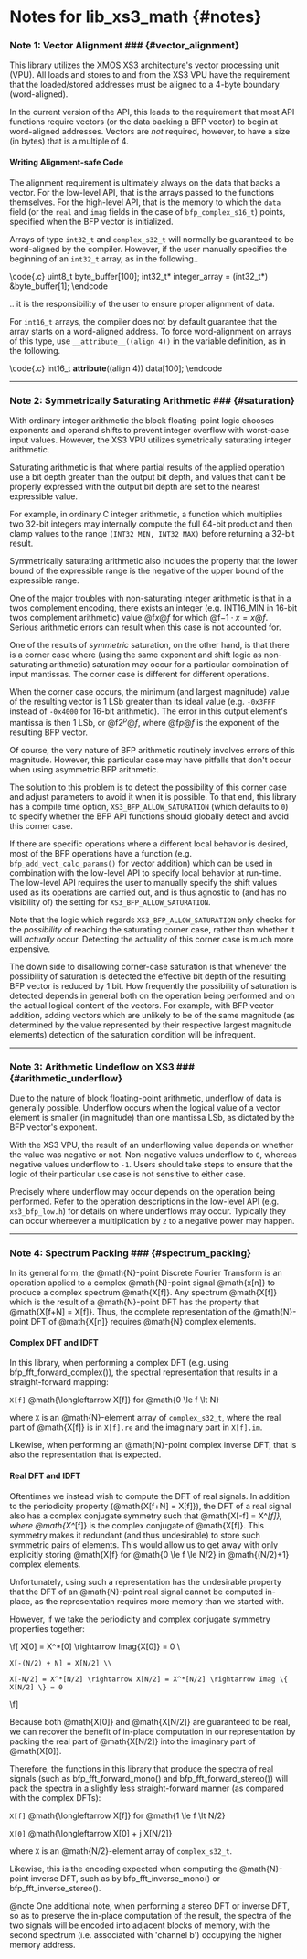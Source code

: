 
Notes for lib_xs3_math                          {#notes}
======================

### Note 1: Vector Alignment ###                {#vector_alignment}

This library utilizes the XMOS XS3 architecture's vector processing unit (VPU). All loads and stores to and from the XS3 VPU have the requirement that the loaded/stored addresses must be aligned to a 4-byte boundary (word-aligned).

In the current version of the API, this leads to the requirement that most API functions require vectors (or the data backing a BFP vector) to begin at word-aligned addresses. Vectors are *not* required, however, to have a size (in bytes) that is a multiple of 4.

#### Writing Alignment-safe Code ####

The alignment requirement is ultimately always on the data that backs a vector. For the low-level API, that is the arrays passed to the functions themselves. For the high-level API, that is the memory to which the `data` field (or the `real` and `imag` fields in the case of `bfp_complex_s16_t`) points, specified when the BFP vector is initialized.

Arrays of type `int32_t` and `complex_s32_t` will normally be guaranteed to be word-aligned by the compiler. However, if the user manually specifies the beginning of an `int32_t` array, as in the following..

\code{.c}
    uint8_t byte_buffer[100];
    int32_t* integer_array = (int32_t*) &byte_buffer[1];
\endcode

.. it is the responsibility of the user to ensure proper alignment of data.

For `int16_t` arrays, the compiler does not by default guarantee that the array starts on a word-aligned address. To
force word-alignment on arrays of this type, use `__attribute__((align 4))` in the variable definition, as in the following.

\code{.c}
    int16_t __attribute__((align 4)) data[100];
\endcode

---------
### Note 2: Symmetrically Saturating Arithmetic ###     {#saturation}

With ordinary integer arithmetic the block floating-point logic chooses exponents and operand shifts to prevent integer overflow with worst-case input values. However, the XS3 VPU utilizes symetrically saturating integer arithmetic.

Saturating arithmetic is that where partial results of the applied operation use a bit depth greater than the output bit depth, and values that can't be properly expressed with the output bit depth are set to the nearest expressible value. 

For example, in ordinary C integer arithmetic, a function which multiplies two 32-bit integers may internally compute the full 64-bit product and then clamp values to the range `(INT32_MIN, INT32_MAX)` before returning a 32-bit result.

Symmetrically saturating arithmetic also includes the property that the lower bound of the expressible range is the negative of the upper bound of the expressible range.

One of the major troubles with non-saturating integer arithmetic is that in a twos complement encoding, there exists an integer (e.g. INT16_MIN in 16-bit twos complement arithmetic) value @f$x@f$ for which  @f$-1 \cdot x = x@f$. Serious arithmetic errors can result when this case is not accounted for.

One of the results of _symmetric_ saturation, on the other hand, is that there is a corner case where (using the same exponent and shift logic as non-saturating arithmetic) saturation may occur for a particular combination of input mantissas. The corner case is different for different operations.

When the corner case occurs, the minimum (and largest magnitude) value of the resulting vector is 1 LSb greater than its ideal value (e.g. `-0x3FFF` instead of `-0x4000` for 16-bit arithmetic). The error in this output element's mantissa is then 1 LSb, or @f$2^p@f$, where @f$p@f$ is the exponent of the resulting BFP vector.

Of course, the very nature of BFP arithmetic routinely involves errors of this magnitude. However, this particular case may have pitfalls that don't occur when using asymmetric BFP arithmetic.

The solution to this problem is to detect the possibility of this corner case and adjust parameters to avoid it when it is possible. To that end, this library has a compile time option, `XS3_BFP_ALLOW_SATURATION` (which defaults to `0`) to specify whether the BFP API functions should globally detect and avoid this corner case. 

If there are specific operations where a different local behavior is desired, most of the BFP operations have a function (e.g. `bfp_add_vect_calc_params()` for vector addition) which can be used in combination with the low-level API to specify local behavior at run-time. The low-level API requires the user to manually specify the shift values used as its operations are carried out, and is thus agnostic to (and has no visibility of) the setting for `XS3_BFP_ALLOW_SATURATION`.

Note that the logic which regards `XS3_BFP_ALLOW_SATURATION` only checks for the _possibility_ of reaching the saturating corner case, rather than whether it will _actually_ occur. Detecting the actuality of this corner case is much more expensive.

The down side to disallowing corner-case saturation is that whenever the possibility of saturation is detected the effective bit depth of the resulting BFP vector is reduced by 1 bit. How frequently the possibility of saturation is detected depends in general both on the operation being performed and on the actual logical content of the vectors. For example, with BFP vector addition, adding vectors which are unlikely to be of the same magnitude (as determined by the value represented by their respective largest magnitude elements) detection of the saturation condition will be infrequent.

---------
### Note 3: Arithmetic Undeflow on XS3 ###              {#arithmetic_underflow}

Due to the nature of block floating-point arithmetic, underflow of data is generally possible. Underflow occurs when the logical value of a vector element is smaller (in magnitude) than one mantissa LSb, as dictated by the BFP vector's exponent.

With the XS3 VPU, the result of an underflowing value depends on whether the value was negative or not. Non-negative values underflow to `0`, whereas negative values underflow to `-1`. Users should take steps to ensure that the logic of their particular use case is not sensitive to either case.

Precisely where underflow may occur depends on the operation being performed. Refer to the operation descriptions in the low-level API (e.g. `xs3_bfp_low.h`) for details on where underflows may occur. Typically they can occur whereever a multiplication by `2` to a negative power may happen.

---------
### Note 4: Spectrum Packing ###              {#spectrum_packing}

In its general form, the @math{N}-point Discrete Fourier Transform is an operation applied to a complex @math{N}-point 
signal @math{x[n]} to produce a complex spectrum @math{X[f]}. Any spectrum @math{X[f]} which is the result of a 
@math{N}-point DFT has the property that @math{X[f+N] = X[f]}. Thus, the complete representation of the @math{N}-point 
DFT of @math{X[n]} requires @math{N} complex elements.

#### Complex DFT and IDFT ####

In this library, when performing a complex DFT (e.g. using bfp_fft_forward_complex()), the spectral representation that
results in a straight-forward mapping:

`X[f]` @math{\longleftarrow X[f]} for @math{0 \le f \lt N}

where `X` is an @math{N}-element array of `complex_s32_t`, where the real part of @math{X[f]} is in `X[f].re` and the imaginary part in `X[f].im`.

Likewise, when performing an @math{N}-point complex inverse DFT, that is also the representation that is expected.

#### Real DFT and IDFT ####

Oftentimes we instead wish to compute the DFT of real signals. In addition to the periodicity property 
(@math{X[f+N] = X[f]}), the DFT of a real signal also has a complex conjugate symmetry such that @math{X[-f] = X^*[f]},
where @math{X^*[f]} is the complex conjugate of @math{X[f]}. This symmetry makes it redundant (and thus undesirable) to
store such symmetric pairs of elements. This would allow us to get away with only explicitly storing @math{X[f} for 
@math{0 \le f \le N/2} in @math{(N/2)+1} complex elements.

Unfortunately, using such a representation has the undesirable property that the DFT of an @math{N}-point real signal
cannot be computed in-place, as the representation requires more memory than we started with.

However, if we take the periodicity and complex conjugate symmetry properties together:

\f[
    X[0] = X^*[0] \rightarrow Imag\{X[0]\} = 0 \\

    X[-(N/2) + N] = X[N/2] \\

    X[-N/2] = X^*[N/2] \rightarrow X[N/2] = X^*[N/2] \rightarrow Imag \{ X[N/2] \} = 0
\f]

Because both @math{X[0]} and @math{X[N/2]} are guaranteed to be real, we can recover the benefit of in-place computation
in our representation by packing the real part of @math{X[N/2]} into the imaginary part of @math{X[0]}.

Therefore, the functions in this library that produce the spectra of real signals (such as bfp_fft_forward_mono() and 
bfp_fft_forward_stereo()) will pack the spectra in a slightly less straight-forward manner (as compared with the complex DFTs):


`X[f]` @math{\longleftarrow X[f]} for @math{1 \le f \lt N/2}

`X[0]` @math{\longleftarrow X[0] + j X[N/2]}

where `X` is an @math{N/2}-element array of `complex_s32_t`.

Likewise, this is the encoding expected when computing the @math{N}-point inverse DFT, such as by bfp_fft_inverse_mono()
or bfp_fft_inverse_stereo().

@note One additional note, when performing a stereo DFT or inverse DFT, so as to preserve the in-place computation of 
the result, the spectra of the two signals will be encoded into adjacent blocks of memory, with the second spectrum
(i.e. associated with 'channel b') occupying the higher memory address.